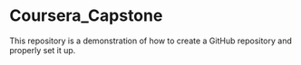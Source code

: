# Coursera_Capstone
This repository is a demonstration of how to create a GitHub repository and properly set it up.
